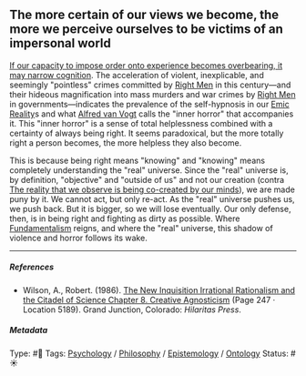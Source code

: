 ## The more certain of our views we become, the more we perceive ourselves to be victims of an impersonal world

[If our capacity to impose order onto experience becomes overbearing, it may narrow cognition](If%20our%20capacity%20to%20impose%20order%20onto%20experience%20becomes%20overbearing,%20it%20may%20narrow%20cognition.md). The acceleration of violent, inexplicable, and seemingly "pointless" crimes committed by [Right Men](The%20Right%20Man.md) in this century—and their hideous magnification into mass murders and war crimes by [Right Men](The%20Right%20Man.md) in governments—indicates the prevalence of the self-hypnosis in our [Emic Reality](Emic%20Reality.md)s and what [Alfred van Vogt]() calls the "inner horror" that accompanies it. This "inner horror" is a sense of total helplessness combined with a certainty of always being right. It seems paradoxical, but the more totally right a person becomes, the more helpless they also become. 

This is because being right means "knowing" and "knowing" means completely understanding the "real" universe. Since the "real" universe is, by definition, "objective" and "outside of us" and not our creation (contra [The reality that we observe is being co-created by our minds](The%20reality%20that%20we%20observe%20is%20being%20co-created%20by%20our%20minds.md)), we are made puny by it. We cannot act, but only re-act. As the "real" universe pushes us, we push back. But it is bigger, so we will lose eventually. Our only defense, then, is in being right and fighting as dirty as possible. Where [Fundamentalism](Fundamentalism.md) reigns, and where the "real" universe, this shadow of violence and horror follows its wake. 

---

##### References

* Wilson, A., Robert. (1986). [The New Inquisition Irrational Rationalism and the Citadel of Science Chapter 8. Creative Agnosticism](The%20New%20Inquisition%20Irrational%20Rationalism%20and%20the%20Citadel%20of%20Science%20Chapter%208.%20Creative%20Agnosticism.md) (Page 247 · Location 5189). Grand Junction, Colorado: *Hilaritas Press*.

##### Metadata

Type: #🔴 
Tags: [Psychology](Psychology.md) / [Philosophy](Philosophy.md) / [Epistemology](Epistemology.md) / [Ontology](Ontology.md)
Status: #☀️ 
